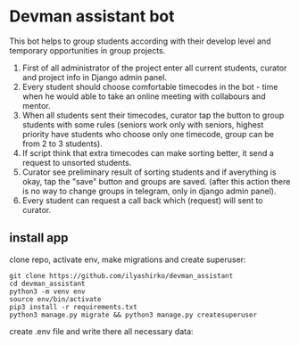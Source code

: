 # Devman assistant bot  
This bot helps to group students according with their develop level and temporary opportunities in group projects.  

1. First of all administrator of the project enter all current students, curator and project info in Django admin panel.
2. Every student should choose comfortable timecodes in the bot - time when he would able to take an online meeting with collabours and mentor. 
3. When all students sent their timecodes, curator tap the button to group students with some rules (seniors work only with seniors, highest priority have students who choose only one timecode, group can be from 2 to 3 students).
4. If script think that extra timecodes can make sorting better, it send a request to unsorted students.
5. Curator see preliminary result of sorting students and if averything is okay, tap the "save" button and groups are saved. (after this action there is no way to change groups in telegram, only in django admin panel).
6. Every student can request a call back which (request) will sent to curator.

## install app
clone repo, activate env, make migrations and create superuser:
```
git clone https://github.com/ilyashirko/devman_assistant
cd devman_assistant
python3 -m venv env
source env/bin/activate
pip3 install -r requirements.txt
python3 manage.py migrate && python3 manage.py createsuperuser
```
create .env file and write there all necessary data: